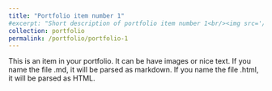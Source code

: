 ```yaml
---
title: "Portfolio item number 1"
#excerpt: "Short description of portfolio item number 1<br/><img src='/images/500x300.png'>"
collection: portfolio
permalink: /portfolio/portfolio-1
---
```




This is an item in your portfolio. It can be have images or nice text. If you name the file .md, it will be parsed as markdown. If you name the file .html, it will be parsed as HTML. 
